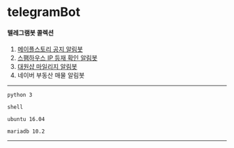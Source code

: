 # telegramBot

#### 텔레그램봇 콜렉션

1. [메이플스토리 공지 알림봇](https://github.com/puterpark/telegramBot/tree/main/maplebot)
2. [스팸하우스 IP 등재 확인 알림봇](https://github.com/puterpark/telegramBot/tree/main/spamhaus)
3. [대원샵 마일리지 알림봇](https://github.com/puterpark/telegramBot/tree/main/daewonshop)
4. 네이버 부동산 매물 알림봇

---
```
python 3

shell

ubuntu 16.04

mariadb 10.2
```
---
